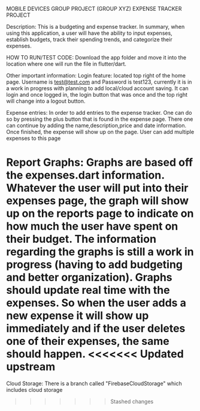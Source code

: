 MOBILE DEVICES GROUP PROJECT (GROUP XYZ)
EXPENSE TRACKER PROJECT

Description: 
This is a budgeting and expense tracker. In summary, when using this application, a user will have the ability to input expenses, establish budgets, track their spending trends, and categorize their expenses.

HOW TO RUN/TEST CODE:
Download the app folder and move it into the location where one will run the file in flutter/dart. 

Other important information:
Login feature: located top right of the home page. Username is test@test.com and Password is test123, currently it is in a work in progress with planning to add local/cloud account saving. It can login and once logged in, the login button that was once and the top right will change into a logout button.

Expense entries: In order to add entries to the expense tracker. One can do so by pressing the plus button that is found in the expense page. There one can continue by adding the name,description,price and date information. Once finished, the expense will show up on the page. User can add multiple expenses to this page

Report Graphs: Graphs are based off the expenses.dart information. Whatever the user will put into their expenses page, the graph will show up on the reports page to indicate on how much the user have spent on their budget. The information regarding the graphs is still a work in progress (having to add budgeting and better organization). Graphs should update real time with the expenses. So when the user adds a new expense it will show up immediately and if the user deletes one of their expenses, the same should happen.
<<<<<<< Updated upstream
=======

Cloud Storage: There is a branch called "FirebaseCloudStorage" which includes cloud storage
>>>>>>> Stashed changes
